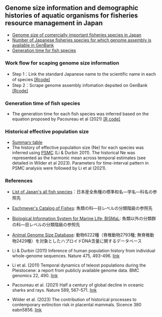 ## Genome size information and demographic histories of aquatic organisms for fisheries resource management in Japan


* [Genome size of comercially important fisheries species in Japan](aquatic_organism_genome_size.csv)
* [Number of Japanese fisheries species for which genome assembly is available in GenBank](https://github.com/akihirao/FishGenBase/blob/main/chronology/No_sp_genome_deposited.png)
* [Generation time for fish species](species_generation_time_age.csv)


### Work flow for scaping genome size information

* Step 1：Link the standard Japanese name to the scientific name in each of species [[Rcode]](Link_Jap2Latin_Fish.md)
* Step 2：Scrape genome assembly infomation depsited on GenBank [[Rcode]](Scraping_FishGenome.md)


### Generation time of fish species
* The generation time for each fish species was inferred based on the equation proposed by Pacoureau et al (2021) [[R code]](fish_species_generation_time.md)


### Historical effective population size
* [Summary table](harmonic_mean_Ne_PSMC.csv)
* The history of effective population size (Ne) for each species was inferred using [PSMC](https://github.com/lh3/psmc) (Li & Durbin 2011). The historical Ne was represented as the harmonic mean across temporal estimates (see detailed in Wilder et al 2023). Parameters for time-interval pattern in PSMC analysis were followed by Li et al (2021).


### References
* [List of Japan's all fish species](https://www.museum.kagoshima-u.ac.jp/staff/motomura/jaf.html)：日本産全魚種の標準和名—学名—科名の参照先
* [Eschmeyer's Catalog of Fishes](https://www.calacademy.org): 魚類の科—目レベルの分類階級の参照先
* [Biological Information System for Marine Life; BISMaL](https://www.godac.jamstec.go.jp/bismal): 魚類以外の分類群の科—目レベルの分類階級の参照先
* [Animal Genome Size Database](http://www.genomesize.com/index.php): 動物6222種（脊椎動物2793種; 無脊椎動物2429種）を対象としたハプロイドDNA含量に関するデータベース

* Li & Durbin (2011) Inference of human population history from individual whole-genome sequences. Nature 475, 493-496. [link](https://www.nature.com/articles/nature10231) 
* Li et al. (2011) Temporal dynamics of teleost populations during the Pleistocene: a report from publicly available genome data. BMC genomics 22, 490. [link](https://doi.org/10.1186/s12864-021-07816-7) 
* Pacoureau et al. (2021) Half a century of global decline in oceanic sharks and rays. Nature 589, 567–571. [link](https://www.nature.com/articles/s41586-020-03173-9)
* Wilder et al. (2023) The contribution of historical processes to contemporary extinction risk in placental mammals. Sicence 380 eabn5856. [link](https://www.science.org/doi/10.1126/science.abn5856)
